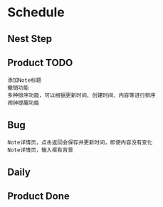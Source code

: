 # Schedule
## Nest Step
## Product TODO
	添加Note标题
	撤销功能
	多种排序功能，可以根据更新时间、创建时间、内容等进行排序
	闹钟提醒功能
## Bug
	Note详情页，点击返回会保存并更新时间，即使内容没有变化
	Note详情页，输入框有背景



## Daily

## Product Done